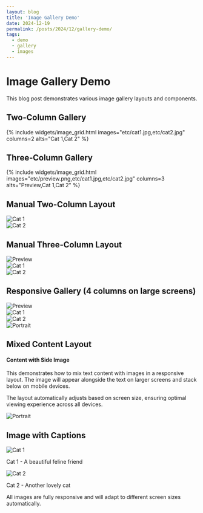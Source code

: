 ```yaml
---
layout: blog
title: 'Image Gallery Demo'
date: 2024-12-19
permalink: /posts/2024/12/gallery-demo/
tags:
  - demo
  - gallery
  - images
---
```


# Image Gallery Demo

This blog post demonstrates various image gallery layouts and components.

## Two-Column Gallery

{% include widgets/image_grid.html images="etc/cat1.jpg,etc/cat2.jpg" columns=2 alts="Cat 1,Cat 2" %}

## Three-Column Gallery

{% include widgets/image_grid.html images="etc/preview.png,etc/cat1.jpg,etc/cat2.jpg" columns=3 alts="Preview,Cat 1,Cat 2" %}

## Manual Two-Column Layout

<div class="row">
    <div class="col-md-6 mb-3">
        <img src="{{ '/assets/images/etc/cat1.jpg' | relative_url }}" 
             alt="Cat 1" 
             class="img-fluid rounded shadow-sm">
    </div>
    <div class="col-md-6 mb-3">
        <img src="{{ '/assets/images/etc/cat2.jpg' | relative_url }}" 
             alt="Cat 2" 
             class="img-fluid rounded shadow-sm">
    </div>
</div>

## Manual Three-Column Layout

<div class="row">
    <div class="col-md-4 mb-3">
        <img src="{{ '/assets/images/etc/preview.png' | relative_url }}" 
             alt="Preview" 
             class="img-fluid rounded shadow-sm">
    </div>
    <div class="col-md-4 mb-3">
        <img src="{{ '/assets/images/etc/cat1.jpg' | relative_url }}" 
             alt="Cat 1" 
             class="img-fluid rounded shadow-sm">
    </div>
    <div class="col-md-4 mb-3">
        <img src="{{ '/assets/images/etc/cat2.jpg' | relative_url }}" 
             alt="Cat 2" 
             class="img-fluid rounded shadow-sm">
    </div>
</div>

## Responsive Gallery (4 columns on large screens)

<div class="row">
    <div class="col-lg-3 col-md-4 col-sm-6 mb-3">
        <img src="{{ '/assets/images/etc/preview.png' | relative_url }}" 
             alt="Preview" 
             class="img-fluid rounded shadow-sm">
    </div>
    <div class="col-lg-3 col-md-4 col-sm-6 mb-3">
        <img src="{{ '/assets/images/etc/cat1.jpg' | relative_url }}" 
             alt="Cat 1" 
             class="img-fluid rounded shadow-sm">
    </div>
    <div class="col-lg-3 col-md-4 col-sm-6 mb-3">
        <img src="{{ '/assets/images/etc/cat2.jpg' | relative_url }}" 
             alt="Cat 2" 
             class="img-fluid rounded shadow-sm">
    </div>
    <div class="col-lg-3 col-md-4 col-sm-6 mb-3">
        <img src="{{ '/assets/images/photos/portrait.jpg' | relative_url }}" 
             alt="Portrait" 
             class="img-fluid rounded shadow-sm">
    </div>
</div>

## Mixed Content Layout

<div class="row">
    <div class="col-md-8">
        <h4>Content with Side Image</h4>
        <p>This demonstrates how to mix text content with images in a responsive layout. The image will appear alongside the text on larger screens and stack below on mobile devices.</p>
        <p>The layout automatically adjusts based on screen size, ensuring optimal viewing experience across all devices.</p>
    </div>
    <div class="col-md-4">
        <img src="{{ '/assets/images/photos/portrait.jpg' | relative_url }}" 
             alt="Portrait" 
             class="img-fluid rounded">
    </div>
</div>

## Image with Captions

<div class="row">
    <div class="col-md-6 mb-3">
        <img src="{{ '/assets/images/etc/cat1.jpg' | relative_url }}" 
             alt="Cat 1" 
             class="img-fluid rounded shadow-sm">
        <p class="text-muted small mt-2 text-center">Cat 1 - A beautiful feline friend</p>
    </div>
    <div class="col-md-6 mb-3">
        <img src="{{ '/assets/images/etc/cat2.jpg' | relative_url }}" 
             alt="Cat 2" 
             class="img-fluid rounded shadow-sm">
        <p class="text-muted small mt-2 text-center">Cat 2 - Another lovely cat</p>
    </div>
</div>

All images are fully responsive and will adapt to different screen sizes automatically.

